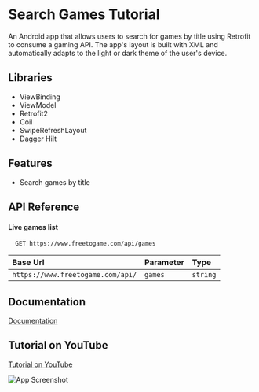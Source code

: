 # Search Games Tutorial

An Android app that allows users to search for games by title using Retrofit to consume a gaming API. The app's layout is built with XML and automatically adapts to the light or dark theme of the user's device.

## Libraries

- ViewBinding
- ViewModel
- Retrofit2
- Coil
- SwipeRefreshLayout
- Dagger Hilt

## Features

- Search games by title


## API Reference

#### Live games list

```http
  GET https://www.freetogame.com/api/games
```

| Base Url                          | Parameter     | Type                       |
| :-------------------------------- | :------------ | :------------------------- |
| `https://www.freetogame.com/api/` | `games`       | `string`                   |

## Documentation

[Documentation](https://www.freetogame.com/api-doc)

## Tutorial on YouTube

[Tutorial on YouTube](https://youtu.be/JjLd1x3E6Pg)

![App Screenshot](https://pbs.twimg.com/media/FkN2eyUXwAgXKRG?format=jpg&name=large)
